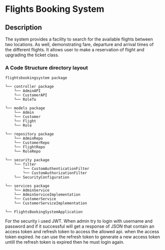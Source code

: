 # Flights Booking System

## Description
The system provides a facility to search for the available flights between two
locations. As well, demonstrating fare, departure and arrival times of the different
flights. It allows user to make a reservation of flight and upgrading the ticket class.

### A Code Structure directory layout

```
flightsbookingsystem package

└── controller package
    └── AdminAPI
    └── CustomerAPI
    └── RoleTo
    
└── models package
    └── Admin
    └── Customer
    └── Flight
    └── Role
    
└── repository package
    └── AdminRepo
    └── CustomerRepo
    └── FlightRepo
    └── RoleRepo
    
└── security package
    └── filter
        └── CustomAuthenticationFilter
        └── CustomAuthorizationFilter
    └── SecurityConfiguration
    
└── services package
    └── AdminService
    └── AdminServiceImplementation
    └── CustomerService
    └── CustomerServiceImplementation
    
└── FlightsBookingSystemApplication

```

For the security i used JWT. When admin try to login with username and password and if it successful will get a response of JSON that contain an access token and refresh token to access the allowed api.
when the access token expired. he  can use the refresh token to generate a new access token untill the refresh token is expired then he must login again.
